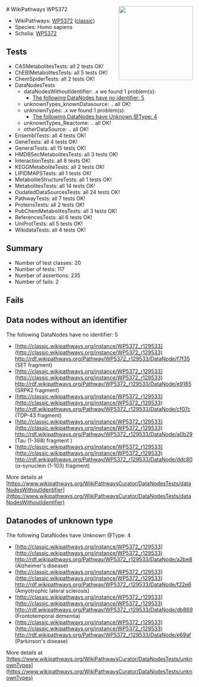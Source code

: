<img style="float: right; width: 200px" src="https://upload.wikimedia.org/wikipedia/commons/thumb/8/83/Wplogo_with_text_500.png/640px-Wplogo_with_text_500.png" />
# WikiPathways WP5372

* WikiPathways: [WP5372](https://wikipathways.org/pathways/WP5372) ([classic](https://classic.wikipathways.org/instance/WP5372))
* Species: Homo sapiens
* Scholia: [WP5372](https://scholia.toolforge.org/wikipathways/WP5372)
## Tests
* CASMetabolitesTests: all 2 tests OK!
* ChEBIMetabolitesTests: all 5 tests OK!
* ChemSpiderTests: all 2 tests OK!
* DataNodesTests
    * dataNodesWithoutIdentifier: .x we found 1 problem(s):
        * [The following DataNodes have no identifier: 5](#d2d32fa4)
    * unknownTypes_knownDatasource: .. all OK!
    * unknownTypes: .x we found 1 problem(s):
        * [The following DataNodes have Unknown @Type: 4](#839973e2)
    * unknownTypes_Reactome: .. all OK!
    * otherDataSource: .. all OK!
* EnsemblTests: all 4 tests OK!
* GeneTests: all 4 tests OK!
* GeneralTests: all 15 tests OK!
* HMDBSecMetabolitesTests: all 3 tests OK!
* InteractionTests: all 8 tests OK!
* KEGGMetaboliteTests: all 2 tests OK!
* LIPIDMAPSTests: all 1 tests OK!
* MetaboliteStructureTests: all 1 tests OK!
* MetabolitesTests: all 14 tests OK!
* OudatedDataSourcesTests: all 24 tests OK!
* PathwayTests: all 7 tests OK!
* ProteinsTests: all 2 tests OK!
* PubChemMetabolitesTests: all 3 tests OK!
* ReferencesTests: all 6 tests OK!
* UniProtTests: all 5 tests OK!
* WikidataTests: all 4 tests OK!


## Summary

* Number of test classes: 20
* Number of tests: 117
* Number of assertions: 235
* Number of fails: 2

## Fails

<a name="d2d32fa4" />

## Data nodes without an identifier

The following DataNodes have no identifier: 5

* [http://classic.wikipathways.org/instance/WP5372_r129533](http://classic.wikipathways.org/instance/WP5372_r129533) http://rdf.wikipathways.org/Pathway/WP5372_r129533/DataNode/f7f35 (SET fragment)
* [http://classic.wikipathways.org/instance/WP5372_r129533](http://classic.wikipathways.org/instance/WP5372_r129533) http://rdf.wikipathways.org/Pathway/WP5372_r129533/DataNode/e9165 (SRPK2 fragment)
* [http://classic.wikipathways.org/instance/WP5372_r129533](http://classic.wikipathways.org/instance/WP5372_r129533) http://rdf.wikipathways.org/Pathway/WP5372_r129533/DataNode/cf07c (TDP-43 fragment)
* [http://classic.wikipathways.org/instance/WP5372_r129533](http://classic.wikipathways.org/instance/WP5372_r129533) http://rdf.wikipathways.org/Pathway/WP5372_r129533/DataNode/a0b29 (Tau (1-368) fragment
)
* [http://classic.wikipathways.org/instance/WP5372_r129533](http://classic.wikipathways.org/instance/WP5372_r129533) http://rdf.wikipathways.org/Pathway/WP5372_r129533/DataNode/ddc80 (α-synuclein (1-103) fragment)


More details at [https://www.wikipathways.org/WikiPathwaysCurator/DataNodesTests/dataNodesWithoutIdentifier](https://www.wikipathways.org/WikiPathwaysCurator/DataNodesTests/dataNodesWithoutIdentifier)

<a name="839973e2" />

## Datanodes of unknown type

The following DataNodes have Unknown @Type: 4

* [http://classic.wikipathways.org/instance/WP5372_r129533](http://classic.wikipathways.org/instance/WP5372_r129533) http://rdf.wikipathways.org/Pathway/WP5372_r129533/DataNode/a2be8 (Alzheimer's disease)
* [http://classic.wikipathways.org/instance/WP5372_r129533](http://classic.wikipathways.org/instance/WP5372_r129533) http://rdf.wikipathways.org/Pathway/WP5372_r129533/DataNode/f22e6 (Amyotrophic lateral 
sclerosis)
* [http://classic.wikipathways.org/instance/WP5372_r129533](http://classic.wikipathways.org/instance/WP5372_r129533) http://rdf.wikipathways.org/Pathway/WP5372_r129533/DataNode/db869 (Frontotemporal dementia)
* [http://classic.wikipathways.org/instance/WP5372_r129533](http://classic.wikipathways.org/instance/WP5372_r129533) http://rdf.wikipathways.org/Pathway/WP5372_r129533/DataNode/e69af (Parkinson's disease)


More details at [https://www.wikipathways.org/WikiPathwaysCurator/DataNodesTests/unknownTypes](https://www.wikipathways.org/WikiPathwaysCurator/DataNodesTests/unknownTypes)

